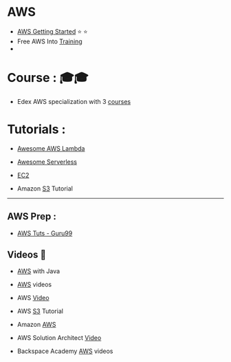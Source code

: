# AWS

* [AWS Getting Started](https://aws.amazon.com/getting-started/tutorials/) :star: :star:
* Free AWS Into [Training](https://www.aws.training/)
* 

# Course : :mortar_board::mortar_board:
* Edex AWS specialization with 3 [courses](https://www.edx.org/school/aws) 

# Tutorials : 
* [Awesome AWS Lambda](https://github.com/simplemerchant/awesome-aws-lambda)
* [Awesome Serverless](https://github.com/JustServerless/awesome-serverless)
* [EC2]( )


* Amazon [S3](https://www.javacodegeeks.com/2017/03/amazon-s3-tutorial.html) Tutorial


---
## AWS Prep :
* [AWS Tuts - Guru99](http://www.guru99.com/aws-tutorial.html)

## Videos :movie_camera:
* [AWS](https://www.youtube.com/playlist?list=PLfi5oI2EMygMD4xxZxHKwrPsz7g_uraQo) with Java
* [AWS](https://www.youtube.com/playlist?list=PL6TbWIxWsLY1_un_cd6xIyf4TAHxbqmDg) videos
* AWS [Video](https://www.youtube.com/playlist?list=PL2E934wazTBgxfwF_bFIPercCCqjz24fm)
* AWS [S3](https://www.youtube.com/playlist?list=PL9FS718jnHRwXyw27vTrrH2oGoKtsmy9d) Tutorial
* Amazon [AWS](https://www.youtube.com/playlist?list=PL50mYnndduIHbzf1cU8RWLynotzSiUaLi)
* AWS Solution Architect [Video](https://www.youtube.com/playlist?list=PL4ePDvEWFtXgD5QgImq1x23sImUL26OjN)

* Backspace Academy [AWS](https://www.youtube.com/channel/UCav3fsasRc5VOqvZiT5avgw/videos) videos

